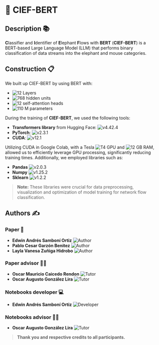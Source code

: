 # 🧠 CIEF-BERT

## Description 📚

**C**lassifier and **I**dentifier of **E**lephant **F**lows with **BERT** (**CIEF-BERT**) is a BERT-based Large Language Model (LLM) that performs binary classification of data streams into the elephant and mouse categories.

## Construction 📋

We built up CIEF-BERT by using BERT with:

- ![12 Layers](https://img.shields.io/badge/Layers-12-blue)
- ![768 hidden units](https://img.shields.io/badge/Hidden_Units-768-blue)
- ![12 self-attention heads](https://img.shields.io/badge/Self_attention_heads-12-blue)
- ![110 M parameters](https://img.shields.io/badge/Parameters-110_M-blue)

During the training of **CIEF-BERT**, we used the following tools:

- **Transformers library** from Hugging Face: ![v4.42.4](https://img.shields.io/badge/v4.42.4-yellow)
- **PyTorch**: ![v2.3.1](https://img.shields.io/badge/v2.3.1-yellow)
- **CUDA**: ![v12.1](https://img.shields.io/badge/v12.1-yellow)

Utilizing CUDA in Google Colab, with a Tesla ![T4 GPU](https://img.shields.io/badge/T4_GPU-green) and ![12 GB RAM](https://img.shields.io/badge/12_GB_RAM-green), allowed us to efficiently leverage GPU processing, significantly reducing training times. Additionally, we employed libraries such as:

- **Pandas** ![v2.0.3](https://img.shields.io/badge/v2.0.3-yellow)
- **Numpy** ![v1.25.2](https://img.shields.io/badge/v1.25.2-yellow)
- **Sklearn** ![v1.2.2](https://img.shields.io/badge/v1.2.2-yellow)

> **Note:** These libraries were crucial for data preprocessing, visualization and optimization of model training for network flow classification.

## Authors ✍️

### Paper 📄

- **Edwin Andrés Samboní Ortiz** ![Author](https://img.shields.io/badge/Author-blue)
- **Pablo Cesar Garzón Benitez** ![Author](https://img.shields.io/badge/Author-blue)
- **Layla Vanesa Zuñiga Hidrobo** ![Author](https://img.shields.io/badge/Author-blue)

### Paper advisor 🧑‍🏫

- **Oscar Mauricio Caicedo Rendon** ![Tutor](https://img.shields.io/badge/Tutor-green)
- **Oscar Augusto González Lira** ![Tutor](https://img.shields.io/badge/Tutor-green)

### Notebooks developer 💻

- **Edwin Andrés Samboní Ortiz** ![Developer](https://img.shields.io/badge/Developer-blue)

### Notebooks advisor 🧑‍🏫

- **Oscar Augusto González Lira** ![Tutor](https://img.shields.io/badge/Tutor-green)

> **Thank you and respective credits to all participants.**

